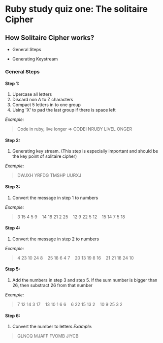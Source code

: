 # Ruby study quiz one: The solitaire Cipher

## How Solitaire Cipher works?

* General Steps

* Generating Keystream

### General Steps

#### Step 1: 

1. Upercase all letters 
2. Discard non A to Z characters
3. Compact 5 letters in to one group
4. Using 'X' to pad the last group if there is space left

_Example:_  

> Code in ruby, live longer => CODEI NRUBY LIVEL ONGER

#### Step 2:

1. Generating key stream. (This step is especially important and should be the key point of solitaire cipher)

_Example:_

> DWJXH YRFDG TMSHP UURXJ

#### Step 3:

1. Convert the message in step 1 to numbers

_Example:_

> 3 15 4 5 9 &nbsp;&nbsp; 14 18 21 2 25 &nbsp;&nbsp; 12 9 22 5 12 &nbsp;&nbsp; 15 14 7 5 18

#### Step 4:

1. Convert the message in step 2 to numbers

_Example:_ 

> 4 23 10 24 8 &nbsp;&nbsp; 25 18 6 4 7 &nbsp;&nbsp; 20 13 19 8 16 &nbsp;&nbsp; 21 21 18 24 10

#### Step 5: 

1. Add the numbers in step 3 and step 5. If the sum number is bigger than 26, then substract 26 from that number

_Example:_
> 7 12 14 3 17 &nbsp;&nbsp; 13 10 1 6 6 &nbsp;&nbsp; 6 22 15 13 2 &nbsp;&nbsp; 10 9 25 3 2

#### Step 6:

1.  Convert the number to letters
_Example:_

> GLNCQ MJAFF FVOMB JIYCB
